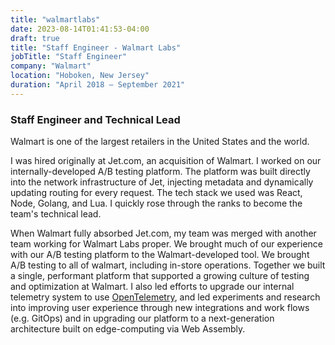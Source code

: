 ```yaml
---
title: "walmartlabs"
date: 2023-08-14T01:41:53-04:00
draft: true
title: "Staff Engineer - Walmart Labs"
jobTitle: "Staff Engineer"
company: "Walmart"
location: "Hoboken, New Jersey"
duration: "April 2018 – September 2021"
---
```


### Staff Engineer and Technical Lead

Walmart is one of the largest retailers in the United States and the world.

I was hired originally at Jet.com, an acquisition of Walmart. I worked on our internally-developed A/B testing platform. The platform was built directly into the network infrastructure of Jet, injecting metadata and dynamically updating routing for every request. The tech stack we used was React, Node, Golang, and Lua. I quickly rose through the ranks to become the team's technical lead.

When Walmart fully absorbed Jet.com, my team was merged with another team working for Walmart Labs proper. We brought much of our experience with our A/B testing platform to the Walmart-developed tool. We brought A/B testing to all of walmart, including in-store operations. Together we built a single, performant platform that supported a growing culture of testing and optimization at Walmart. I also led efforts to upgrade our internal telemetry system to use [OpenTelemetry](https://opentelemetry.io/), and led experiments and research into improving user experience through new integrations and work flows (e.g. GitOps) and in upgrading our platform to a next-generation architecture built on edge-computing via Web Assembly.
